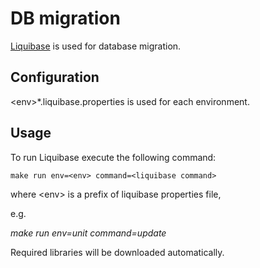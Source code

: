 DB migration
============

[Liquibase](http://www.liquibase.org/) is used for database migration.

Configuration
-------------

\<env\>*.liquibase.properties is used for each environment.

Usage
-----

To run Liquibase execute the following command:
    
    make run env=<env> command=<liquibase command>
    
where \<env\> is a prefix of liquibase properties file,

e.g.

_make run env=unit command=update_

Required libraries will be downloaded automatically.
